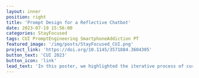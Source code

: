```yaml
---
layout: inner
position: right
title: 'Prompt Design for a Reflective Chatbot'
date: 2023-07-19 15:56:00
categories: StayFocused
tags: CUI PromptEngineering SmartphoneAddiction PT
featured_image: '/img/posts/StayFocused_CUI.png'
project_link: 'https://doi.org/10.1145/3571884.3604305'
button_text: 'CUI 2023'
button_icon: 'link'
lead_text: 'In this poster, we highlighted the iterative process of curating prompts for GPT-3 to build up a reflective chatbot, and the lessons learned from our trials and errors.'
---
```

